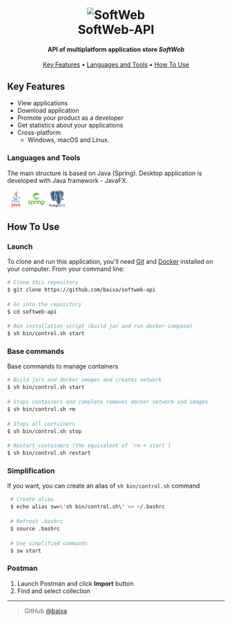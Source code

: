 <h1 align="center">
  <br>
  <img src="https://i.ibb.co/3S7K4tL/logo.png" alt="SoftWeb" width="200">
  <br>
  SoftWeb-API
  <br>
</h1>

<h4 align="center">API of multiplatform application store <i>SoftWeb</i></h4>

<p align="center">
  <a href="#key-features">Key Features</a> •
  <a href="#languages-and-tools">Languages and Tools</a> •
  <a href="#how-to-use">How To Use</a>
</p>

## Key Features

* View applications
* Download application
* Promote your product as a developer
* Get statistics about your applications
* Cross-platform
    - Windows, macOS and Linux.

### Languages and Tools

The main structure is based on Java (Spring). Desktop application is developed with Java framework - JavaFX.

<div>
  <img src="https://github.com/devicons/devicon/blob/master/icons/java/java-original-wordmark.svg" title="Java" alt="Java" width="40" height="40"/>&nbsp;
  <img src="https://github.com/devicons/devicon/blob/master/icons/spring/spring-original-wordmark.svg" title="Spring" alt="Spring" width="40" height="40"/>&nbsp;
  <img src="https://github.com/devicons/devicon/blob/master/icons/postgresql/postgresql-original-wordmark.svg" title="PostgreSQL"  alt="PostgreSQL" width="40" height="40"/>&nbsp;
</div>

## How To Use

### Launch

To clone and run this application, you'll need [Git](https://git-scm.com) and [Docker](https://www.docker.com/) installed on your computer. From your command line:

```bash
# Clone this repository
$ git clone https://github.com/baixa/softweb-api

# Go into the repository
$ cd softweb-api

# Run installation script (build jar and run docker-compose)
$ sh bin/control.sh start
```

### Base commands

Base commands to manage containers 

```bash
# Build jars and docker images and creates network
$ sh bin/control.sh start

# Stops containers and complete removes docker network and images
$ sh bin/control.sh rm

# Stops all containers
$ sh bin/control.sh stop

# Restart containers (the equivalent of `rm + start`)
$ sh bin/control.sh restart
```

### Simplification

If you want, you can create an alias of `sh bin/control.sh` command

```bash
 # Create alias
 $ echo alias sw=\'sh bin/control.sh\' >> ~/.bashrc
 
 # Refresh .bashrc
 $ source .bashrc
 
 # Use simplified commands
 $ sw start 
```

### Postman

1. Launch Postman and click __Import__ button
2. Find and select collection 

---

> GitHub [@baixa](https://github.com/baixa)

